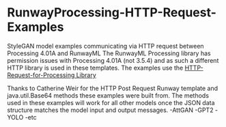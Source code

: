 # RunwayProcessing-HTTP-Request-Examples
StyleGAN model examples communicating via HTTP request between Processing 4.01A and RunwayML
The RunwayML Processing library has permission issues with Processing 4.01A (not 3.5.4) and as such a different HTTP library is used in these templates. 
The examples use the [HTTP-Request-for-Processing Library](https://github.com/runemadsen/HTTP-Requests-for-Processing)

Thanks to Catherine Weir for the HTTP Post Request Runway template and java.util.Base64 methods these examples were built from. 
The methods used in these examples will work for all other models once the JSON data structure matches the model input and output messages. 
-AttGAN
-GPT2
-YOLO
-etc
